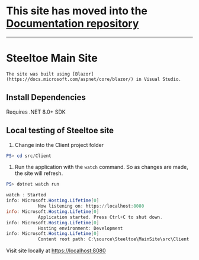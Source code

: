 
# This site has moved into the [Documentation repository](https://github.com/SteeltoeOSS/Documentation)

---

# Steeltoe Main Site

	The site was built using [Blazor](https://docs.microsoft.com/aspnet/core/blazor/) in Visual Studio. 

## Install Dependencies

Requires .NET 8.0+ SDK

## Local testing of Steeltoe site

1. Change into the Client project folder
```powershell
PS> cd src/Client
```

1. Run the application with the `watch` command. So as changes are made, the site will refresh.

```powershell
PS> dotnet watch run

watch : Started
info: Microsoft.Hosting.Lifetime[0]
			Now listening on: https://localhost:8080
info: Microsoft.Hosting.Lifetime[0]
			Application started. Press Ctrl+C to shut down.
info: Microsoft.Hosting.Lifetime[0]
			Hosting environment: Development
info: Microsoft.Hosting.Lifetime[0]
			Content root path: C:\source\Steeltoe\MainSite\src\Client
```

Visit site locally at [https://localhost:8080](https://localhost:8080)
